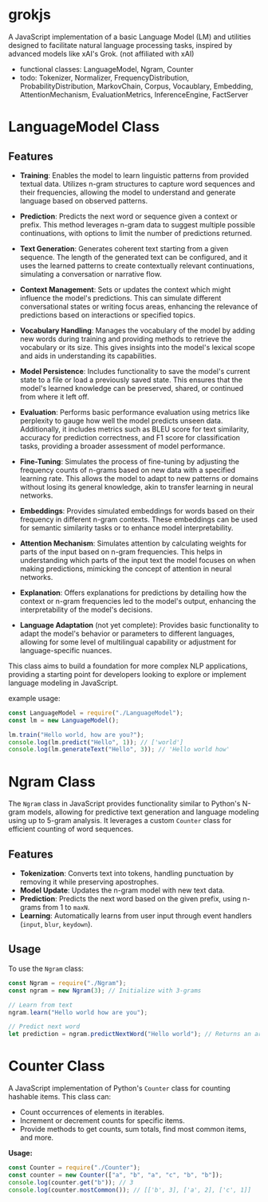 # grokjs

A JavaScript implementation of a basic Language Model (LM) and utilities designed to facilitate natural language processing tasks, inspired by advanced models like xAI's Grok. (not affiliated with xAI)
- functional classes: LanguageModel, Ngram, Counter
- todo: Tokenizer, Normalizer, FrequencyDistribution, ProbabilityDistribution, MarkovChain, Corpus, Vocaublary, Embedding, AttentionMechanism, EvaluationMetrics, InferenceEngine, FactServer


#

# LanguageModel Class

## Features

- **Training**: Enables the model to learn linguistic patterns from provided textual data. Utilizes n-gram structures to capture word sequences and their frequencies, allowing the model to understand and generate language based on observed patterns.

- **Prediction**: Predicts the next word or sequence given a context or prefix. This method leverages n-gram data to suggest multiple possible continuations, with options to limit the number of predictions returned.

- **Text Generation**: Generates coherent text starting from a given sequence. The length of the generated text can be configured, and it uses the learned patterns to create contextually relevant continuations, simulating a conversation or narrative flow.

- **Context Management**: Sets or updates the context which might influence the model's predictions. This can simulate different conversational states or writing focus areas, enhancing the relevance of predictions based on interactions or specified topics.

- **Vocabulary Handling**: Manages the vocabulary of the model by adding new words during training and providing methods to retrieve the vocabulary or its size. This gives insights into the model's lexical scope and aids in understanding its capabilities.

- **Model Persistence**: Includes functionality to save the model's current state to a file or load a previously saved state. This ensures that the model's learned knowledge can be preserved, shared, or continued from where it left off.

- **Evaluation**: Performs basic performance evaluation using metrics like perplexity to gauge how well the model predicts unseen data. Additionally, it includes metrics such as BLEU score for text similarity, accuracy for prediction correctness, and F1 score for classification tasks, providing a broader assessment of model performance.

- **Fine-Tuning**: Simulates the process of fine-tuning by adjusting the frequency counts of n-grams based on new data with a specified learning rate. This allows the model to adapt to new patterns or domains without losing its general knowledge, akin to transfer learning in neural networks.

- **Embeddings**: Provides simulated embeddings for words based on their frequency in different n-gram contexts. These embeddings can be used for semantic similarity tasks or to enhance model interpretability.

- **Attention Mechanism**: Simulates attention by calculating weights for parts of the input based on n-gram frequencies. This helps in understanding which parts of the input text the model focuses on when making predictions, mimicking the concept of attention in neural networks.

- **Explanation**: Offers explanations for predictions by detailing how the context or n-gram frequencies led to the model's output, enhancing the interpretability of the model's decisions.

- **Language Adaptation** (not yet complete): Provides basic functionality to adapt the model's behavior or parameters to different languages, allowing for some level of multilingual capability or adjustment for language-specific nuances.

This class aims to build a foundation for more complex NLP applications, providing a starting point for developers looking to explore or implement language modeling in JavaScript.

example usage:

```javascript
const LanguageModel = require("./LanguageModel");
const lm = new LanguageModel();

lm.train("Hello world, how are you?");
console.log(lm.predict("Hello", 1)); // ['world']
console.log(lm.generateText("Hello", 3)); // 'Hello world how'
```

#

# Ngram Class

The `Ngram` class in JavaScript provides functionality similar to Python's N-gram models, allowing for predictive text generation and language modeling using up to 5-gram analysis. It leverages a custom `Counter` class for efficient counting of word sequences.

## Features

- **Tokenization**: Converts text into tokens, handling punctuation by removing it while preserving apostrophes.
- **Model Update**: Updates the n-gram model with new text data.
- **Prediction**: Predicts the next word based on the given prefix, using n-grams from 1 to `maxN`.
- **Learning**: Automatically learns from user input through event handlers (`input`, `blur`, `keydown`).

## Usage

To use the `Ngram` class:

```javascript
const Ngram = require("./Ngram");
const ngram = new Ngram(3); // Initialize with 3-grams

// Learn from text
ngram.learn("Hello world how are you");

// Predict next word
let prediction = ngram.predictNextWord("Hello world"); // Returns an array of predictions
```

#

# Counter Class

A JavaScript implementation of Python's `Counter` class for counting hashable items. This class can:

- Count occurrences of elements in iterables.
- Increment or decrement counts for specific items.
- Provide methods to get counts, sum totals, find most common items, and more.

**Usage:**

```javascript
const Counter = require("./Counter");
const counter = new Counter(["a", "b", "a", "c", "b", "b"]);
console.log(counter.get("b")); // 3
console.log(counter.mostCommon()); // [['b', 3], ['a', 2], ['c', 1]]
```
